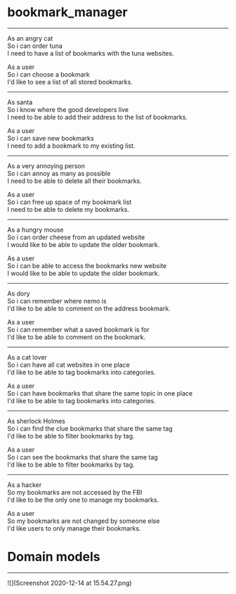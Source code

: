# bookmark_manager
-------------------------
As an angry cat\
So i can order tuna\
I need to have a list of bookmarks with the tuna websites.

As a user\
So i can choose a bookmark\
I'd like to see a list of all stored bookmarks.

-------------------------

As santa\
So i know where the good developers live\
I need to be able to add their address to the list of bookmarks.

As a user\
So i can save new bookmarks\
I need to add a bookmark to my existing list.

-------------------------

As a very annoying person\
So i can annoy as many as possible\
I need to be able to delete all their bookmarks. 

As a user\
So i can free up space of my bookmark list\
I need to be able to delete my bookmarks. 

-------------------------

As a hungry mouse\
So i can order cheese from an updated website\
I would like to be able to update the older bookmark. 

As a user\
So i can be able to access the bookmarks new website\
I would like to be able to update the older bookmark. 

-------------------------

As dory\
So i can remember where nemo is\
I'd like to be able to comment on the address bookmark. 

As a user\
So i can remember what a saved bookmark is for\
I'd like to be able to comment on the bookmark. 

-------------------------

As a cat lover\
So i can have all cat websites in one place\
I'd like to be able to tag bookmarks into categories.

As a user\
So i can have bookmarks that share the same topic in one place\
I'd like to be able to tag bookmarks into categories. 

-------------------------

As sherlock Holmes\
So i can find the clue bookmarks that share the same tag\
I'd like to be able to filter bookmarks by tag.

As a user\
So i can see the bookmarks that share the same tag\
I'd like to be able to filter bookmarks by tag. 

-------------------------

As a hacker\
So my bookmarks are not accessed by the FBI\
I'd like to be the only one to manage my bookmarks. 

As a user\
So my bookmarks are not changed by someone else\
I'd like users to only manage their bookmarks. 

# Domain models
-------------------------
![](Screenshot 2020-12-14 at 15.54.27.png)











